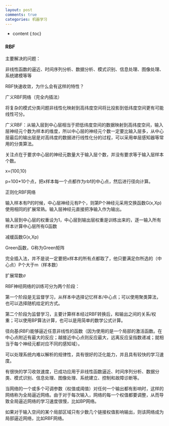```yaml
---
layout: post
comments: true
categories: 机器学习
---
```

<script type="text/x-mathjax-config">
  MathJax.Hub.Config({
    tex2jax: {
      skipTags: ['script', 'noscript', 'style', 'textarea', 'pre'],
      inlineMath: [['$','$']]
    }
  });
</script>
<script src='https://cdnjs.cloudflare.com/ajax/libs/mathjax/2.7.5/latest.js?config=TeX-MML-AM_CHTML' async></script>

* content
{:toc}
### RBF

主要解决的问题：

非线性函数的逼近、时间序列分析、数据分析、模式识别、信息处理、图像处理、系统建模等等

RBF快速收敛，为什么会有这样的特性？



广义RBF网络（完全内插法）

将复杂的模式分类问题非线性化映射到高纬度空间将比投影到低纬度空间更有可能线性可分。

广义RBF：从输入层到中心层相当于把低纬度空间的数据映射到高纬度空间，输入层神经元个数为样本的维度，所以中心层的神经元个数一定要比输入层多，从中心层最后的输出层是对高纬度的数据进行线性化分的过程，可以采用单层感知器等常用的分类算法。

关注点在于要求中心层的神经元数量大于输入层个数，并没有要求等于输入层样本个数。

x=(100,10)

p=100*10个点，把x样本每一个点都作为rbf的中心点，然后进行径向计算。



正则化RBF网络

输入样本有P的时候，中心层神经元有P个，则第P个神经元采用交换函数G(x,Xp)使用相同的扩展常熟。输入层神经元直接把净输入作为输出。

输入层到中心层的权重设为1，中心层到输出层权重是训练出来的，逐一输入所有样本计算中心层所有G函数

减缓函数G(x,Xp)

Green函数，G称为Green矩阵

完全插入法，并不是说一定要把x样本的所有点都取了，他只要满足你所选的（中心点）P个大于m（样本数）

扩展常数$\sigma$



RBF神经网络的训练可分为两个阶段：

​	第一个阶段是无监督学习，从样本中选择记忆样本/中心点；可以使用聚类算法，也可以选择随机给定的方式。

​	第二个阶段为监督学习，主要计算样本经过RBF转换后，和输出之间的关系/权重；可以使用BP算法计算，也可以是用简单的数学公式计算。

径向基(RBF)能够逼近任意非线性的函数（因为使用的是一个局部的激活函数。在中心点附近有最大的反应；越接近中心点则反应最大，远离反应呈指数递减；就相当于每个神经元都对应不同的感知域）。

可以处理系统内难以解析的规律性，具有很好的泛化能力，并且具有较快的学习速度。

有很快的学习收敛速度，已成功应用于非线性函数逼近、时间序列分析、数据分类、模式识别、信息处理、图像处理、系统建立、控制和故障诊断等。

当网络的一个或多个可调参数（权值或阈值）对任何一个输出都有影响时，这样的网络称为全局逼近网络。由于对于每次输入，网络的每一个权值都要调整，从而导致全局逼近网络的学习速度很慢，比如BP网络。

如果对于输入空间的某个局部区域只有少数几个链接权值影响输出，则该网络成为局部逼近网络，比如RBF网络。



























